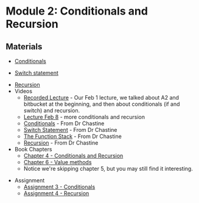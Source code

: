 Module 2: Conditionals and Recursion
===
## Materials
* [Conditionals](../../content/Conditionals.md)
+ [Switch statement](../../content/Switch.md)
* [Recursion](../../content/Recursion.md)
* Videos
    + [Recorded Lecture](https://youtu.be/y4fTxQ125Kc) - Our Feb 1 lecture, we talked about A2 and bitbucket at the beginning, and then about conditionals (if and switch) and recursion.
    + [Lecture Feb 8](https://youtu.be/Q4n6_9yo8_Q) - more conditionals and recursion
    + [Conditionals](https://www.youtube.com/watch?v=dlwcV3WPtsc&list=UUSH2TieRlco7uQOGU8Vppnw) - From Dr Chastine
    + [Switch Statement](https://www.youtube.com/watch?v=LizCC2SD_Pc&list=UUSH2TieRlco7uQOGU8Vppnw) - From Dr Chastine 
    + [The Function Stack]( https://www.youtube.com/watch?v=jRcll9qY6b0&list=UUSH2TieRlco7uQOGU8Vppnw) - From Dr Chastine
    + [Recursion](https://www.youtube.com/watch?v=PORo1ut9kMs&list=UUSH2TieRlco7uQOGU8Vppnw) - From Dr Chastine
* Book Chapters
    + [Chapter 4 - Conditionals and Recursion](http://greenteapress.com/thinkjava5/html/thinkjava006.html)
    + [Chapter 6 - Value methods](http://greenteapress.com/thinkjava5/html/thinkjava008.html)
    + Notice we're skipping chapter 5, but you may still find it interesting.
+ Assignment
    + [Assignment 3 - Conditionals](Assignments/A3.md)
    + [Assignment 4 - Recursion](Assignments/A4.md)
